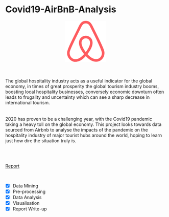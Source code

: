 # Covid19-AirBnB-Analysis

<p align="center">
  <img src="Assets/airbnb.png"/></img>
</p>
<br><br>
The global hospitality industry acts as a useful indicator for the global economy, in times of great prosperity the global tourism industry booms, boosting local hospitality businesses, conversely economic downturn often leads to frugality and uncertainty which can see a sharp decrease in international tourism. <br>
<br><br>
2020 has proven to be a challenging year, with the Covid19 pandemic taking a heavy toll on the global economy. This project looks towards data sourced from Airbnb to analyse the impacts of the pandemic on the hospitality industry of major tourist hubs around the world, hoping to learn just how dire the situation truly is.


<br><br>

[Report](./Report.pdf)

<br>

- [x] Data Mining
- [x] Pre-processing
- [x] Data Analysis
- [x] Visualisation
- [x] Report Write-up
